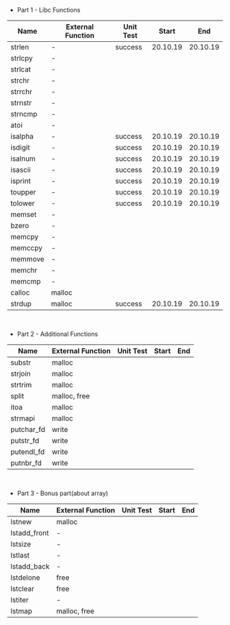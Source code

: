 -   Part 1 - Libc Functions

| Name    | External Function | Unit Test | Start    | End      |
| ------- | ----------------- | --------- | -------- | -------- |
| strlen  | -                 | success   | 20.10.19 | 20.10.19 |
| strlcpy | -                 |           |          |          |
| strlcat | -                 |           |          |          |
| strchr  | -                 |           |          |          |
| strrchr | -                 |           |          |          |
| strnstr | -                 |           |          |          |
| strncmp | -                 |           |          |          |
| atoi    | -                 |           |          |          |
| isalpha | -                 | success   | 20.10.19 | 20.10.19 |
| isdigit | -                 | success   | 20.10.19 | 20.10.19 |
| isalnum | -                 | success   | 20.10.19 | 20.10.19 |
| isascii | -                 | success   | 20.10.19 | 20.10.19 |
| isprint | -                 | success   | 20.10.19 | 20.10.19 |
| toupper | -                 | success   | 20.10.19 | 20.10.19 |
| tolower | -                 | success   | 20.10.19 | 20.10.19 |
| memset  | -                 |           |          |          |
| bzero   | -                 |           |          |          |
| memcpy  | -                 |           |          |          |
| memccpy | -                 |           |          |          |
| memmove | -                 |           |          |          |
| memchr  | -                 |           |          |          |
| memcmp  | -                 |           |          |          |
| calloc  | malloc            |           |          |          |
| strdup  | malloc            | success   | 20.10.19 | 20.10.19 |

<br>

-   Part 2 - Additional Functions

| Name       | External Function | Unit Test | Start | End |
| ---------- | ----------------- | --------- | ----- | --- |
| substr     | malloc            |           |       |     |
| strjoin    | malloc            |           |       |     |
| strtrim    | malloc            |           |       |     |
| split      | malloc, free      |           |       |     |
| itoa       | malloc            |           |       |     |
| strmapi    | malloc            |           |       |     |
| putchar_fd | write             |           |       |     |
| putstr_fd  | write             |           |       |     |
| putendl_fd | write             |           |       |     |
| putnbr_fd  | write             |           |       |     |

<br>

-   Part 3 - Bonus part(about array)

| Name         | External Function | Unit Test | Start | End |
| ------------ | ----------------- | --------- | ----- | --- |
| lstnew       | malloc            |           |       |     |
| lstadd_front | -                 |           |       |     |
| lstsize      | -                 |           |       |     |
| lstlast      | -                 |           |       |     |
| lstadd_back  | -                 |           |       |     |
| lstdelone    | free              |           |       |     |
| lstclear     | free              |           |       |     |
| lstiter      | -                 |           |       |     |
| lstmap       | malloc, free      |           |       |     |
